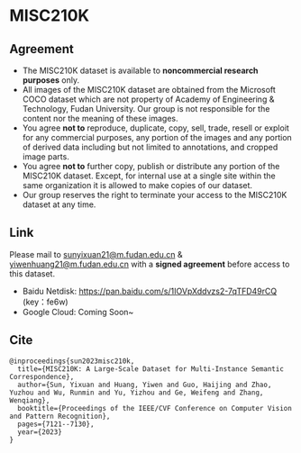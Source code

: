 # MISC210K
## Agreement
- The MISC210K dataset is available to **noncommercial research purposes** only.
- All images of the MISC210K dataset are obtained from the Microsoft COCO dataset which are not property of Academy of Engineering \& Technology, Fudan University. Our group is not responsible for the content nor the meaning of these images.
- You agree **not to** reproduce, duplicate, copy, sell, trade, resell or exploit for any commercial purposes, any portion of the images and any portion of derived data including but not limited to annotations, and cropped image parts.  
- You agree **not to** further copy, publish or distribute any portion of the MISC210K dataset. Except, for internal use at a single site within the same organization it is allowed to make copies of our dataset.
- Our group reserves the right to terminate your access to the MISC210K dataset at any time.

## Link
Please mail to sunyixuan21@m.fudan.edu.cn & yiwenhuang21@m.fudan.edu.cn with a **signed agreement** before access to this dataset.

- Baidu Netdisk: https://pan.baidu.com/s/1IOVpXddvzs2-7qTFD49rCQ (key：fe6w)
- Google Cloud: Coming Soon~

## Cite
```
@inproceedings{sun2023misc210k,
  title={MISC210K: A Large-Scale Dataset for Multi-Instance Semantic Correspondence},
  author={Sun, Yixuan and Huang, Yiwen and Guo, Haijing and Zhao, Yuzhou and Wu, Runmin and Yu, Yizhou and Ge, Weifeng and Zhang, Wenqiang},
  booktitle={Proceedings of the IEEE/CVF Conference on Computer Vision and Pattern Recognition},
  pages={7121--7130},
  year={2023}
}
```

